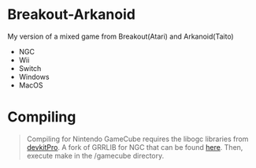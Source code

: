 # Breakout-Arkanoid
My version of a mixed game from Breakout(Atari) and Arkanoid(Taito)

 - NGC 
 - Wii
 - Switch
 - Windows 
 - MacOS

# Compiling 
> Compiling for Nintendo GameCube requires the libogc libraries from [devkitPro](https://devkitpro.org/wiki/Getting_Started). A fork of GRRLIB for NGC that can be found [here](https://github.com/capz/GRRLIB). Then, execute make in the /gamecube directory.

